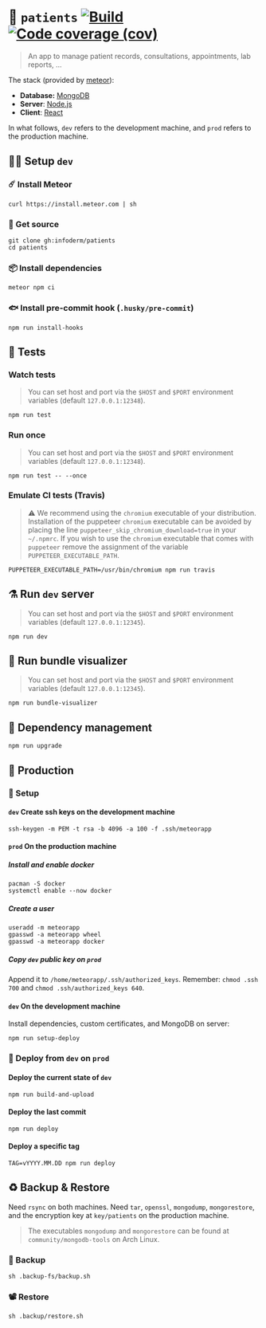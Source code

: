 :face_with_thermometer: `patients`
[![Build](https://img.shields.io/travis/infoderm/patients/main.svg)](https://travis-ci.org/infoderm/patients/branches)
[![Code coverage (cov)](https://img.shields.io/codecov/c/gh/infoderm/patients/main.svg)](https://codecov.io/gh/infoderm/patients)
==

> An app to manage patient records, consultations,
> appointments, lab reports, ...

The stack (provided by  [meteor](https://meteor.com)):
  - **Database:** [MongoDB](https://mongodb.com)
  - **Server**: [Node.js](https://nodejs.org)
  - **Client**: [React](https://reactjs.org)


In what follows, `dev` refers to the development machine, and `prod` refers to
the production machine.


## :woman_technologist: Setup `dev`

### :comet: Install Meteor

    curl https://install.meteor.com | sh

### :scroll: Get source

    git clone gh:infoderm/patients
    cd patients

### :package: Install dependencies

    meteor npm ci

### :fish: Install pre-commit hook (`.husky/pre-commit`)

    npm run install-hooks

## :microscope: Tests

### Watch tests

> You can set host and port via the `$HOST` and `$PORT` environment variables (default `127.0.0.1:12348`).

    npm run test

### Run once

> You can set host and port via the `$HOST` and `$PORT` environment variables (default `127.0.0.1:12348`).

    npm run test -- --once

### Emulate CI tests (Travis)
> :warning: We recommend using the `chromium` executable of your distribution. Installation of the
puppeteer `chromium` executable can be avoided by placing the line
`puppeteer_skip_chromium_download=true` in your `~/.npmrc`. If you wish to use
the `chromium` executable that comes with `puppeteer` remove the assignment of the variable
`PUPPETEER_EXECUTABLE_PATH`.

    PUPPETEER_EXECUTABLE_PATH=/usr/bin/chromium npm run travis

## :alembic: Run `dev` server

> You can set host and port via the `$HOST` and `$PORT` environment variables (default `127.0.0.1:12345`).

    npm run dev

## :elephant: Run bundle visualizer

> You can set host and port via the `$HOST` and `$PORT` environment variables (default `127.0.0.1:12345`).

    npm run bundle-visualizer

## :gift: Dependency management

    npm run upgrade

## :hospital: Production

### :wrench: Setup

#### `dev` Create ssh keys on the development machine

    ssh-keygen -m PEM -t rsa -b 4096 -a 100 -f .ssh/meteorapp

#### `prod` On the production machine

##### Install and enable docker

    pacman -S docker
    systemctl enable --now docker

##### Create a user

    useradd -m meteorapp
    gpasswd -a meteorapp wheel
    gpasswd -a meteorapp docker

##### Copy `dev` public key on `prod`

Append it to `/home/meteorapp/.ssh/authorized_keys`.
Remember: `chmod .ssh 700` and `chmod .ssh/authorized_keys 640`.

#### `dev` On the development machine
Install dependencies, custom certificates, and MongoDB on server:

    npm run setup-deploy

### :rocket: Deploy from `dev` on `prod`

#### Deploy the current state of `dev`

    npm run build-and-upload

#### Deploy the last commit

    npm run deploy

#### Deploy a specific tag

    TAG=vYYYY.MM.DD npm run deploy

## :recycle: Backup & Restore

Need `rsync` on both machines.
Need `tar`, `openssl`, `mongodump`, `mongorestore`,
and the encryption key at `key/patients` on the production machine.

> The executables `mongodump` and `mongorestore` can be found at `community/mongodb-tools` on Arch Linux.

### :movie_camera: Backup

    sh .backup-fs/backup.sh

### :film_projector: Restore

    sh .backup/restore.sh
